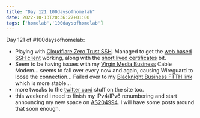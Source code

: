 ```yaml
---
title: "Day 121 100daysofhomelab"
date: 2022-10-13T20:36:27+01:00
tags: ['homelab','100daysofhomelab']
---
```

Day 121 of #100daysofhomelab:

* Playing with [Cloudflare Zero Trust SSH](https://developers.cloudflare.com/cloudflare-one/connections/connect-apps/use_cases/ssh/). Managed to get the [web based SSH client](https://developers.cloudflare.com/cloudflare-one/applications/non-http/#rendering-in-the-browser) working, along with the [short lived certificates](https://developers.cloudflare.com/cloudflare-one/identity/users/short-lived-certificates/) bit.
* Seem to be having issues with my [Virgin Media Business](https://www.virginmedia.ie/business/) Cable Modem... seems to fall over every now and again, causing Wireguard to loose the connection... Failed over to my [Blacknight Business FTTH link](https://www.blacknight.com/broadband/business/) which is more stable...
* more tweaks to the [twitter card](https://miniblog.tiernanotoole.ie/posts/generating-twitter-card-images-in-hugo/) stuff on the site too.
* this weekend i need to finish my IPv4/IPv6 renumbering and start announcing my new space on [AS204994](https://as204994.net). I will have some posts around that soon enough.
